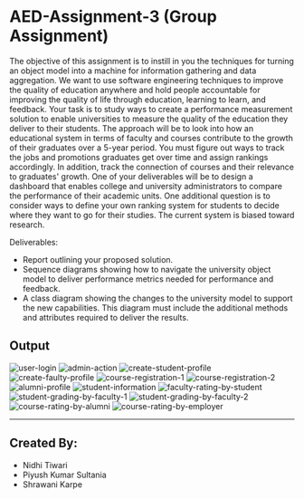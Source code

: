 # AED-Assignment-3 (Group Assignment)

The objective of this assignment is to instill in you the techniques for turning an object model into a machine for information gathering and data aggregation. We want to use software engineering techniques to improve the quality of education anywhere and hold people accountable for improving the quality of life through education, learning to learn, and feedback. Your task is to study ways to create a performance measurement solution to enable universities to measure the quality of the education they deliver to their students. The approach will be to look into how an
educational system in terms of faculty and courses contribute to the growth of their graduates over a 5-year period. You must figure out ways to track the jobs and promotions graduates get over time and assign rankings accordingly. In addition, track the connection of courses and their relevance to graduates' growth.
One of your deliverables will be to design a dashboard that enables college and university administrators to compare the performance of their academic units. One additional question is to consider ways to define your own ranking system for students to decide where they want to go for their studies. The current system is biased toward research.

Deliverables:

* Report outlining your proposed solution.
* Sequence diagrams showing how to navigate the university object model to deliver performance metrics needed for performance and feedback.
* A class diagram showing the changes to the university model to support the new capabilities. This diagram must include the additional methods and attributes required to deliver the results.

## Output

![user-login](https://user-images.githubusercontent.com/90482355/138614451-7f206cdb-4206-4a11-91d8-48d8294810ca.png)
![admin-action](https://user-images.githubusercontent.com/90482355/138614456-d8133d0d-1a03-4904-a0a5-1e8981492826.JPG)
![create-student-profile](https://user-images.githubusercontent.com/90482355/138614464-23092f86-0af7-467b-b20a-521441f6348c.JPG)
![create-faulty-profile](https://user-images.githubusercontent.com/90482355/138614466-313a5a7b-0a9c-457f-bebc-a5fd74f433c5.JPG)
![course-registration-1](https://user-images.githubusercontent.com/90482355/138614482-722131af-80b4-41bd-91d5-61aa15721db3.png)
![course-registration-2](https://user-images.githubusercontent.com/90482355/138614484-4fdb49b3-77ca-4774-9725-a32aea0e8e0a.png)
![alumni-profile](https://user-images.githubusercontent.com/90482355/138614496-71749de6-ec27-4361-a01a-e8cc1ba0036c.png)
![student-information](https://user-images.githubusercontent.com/90482355/138614494-e85d6b5d-fb4a-4068-a811-06829a7c7356.png)
![faculty-rating-by-student](https://user-images.githubusercontent.com/90482355/138614556-bb710b3d-9bad-4675-9ca0-1922920f942d.png)
![student-grading-by-faculty-1](https://user-images.githubusercontent.com/90482355/138614545-743952cc-423f-4a54-b1cb-0ae8af85455a.png)
![student-grading-by-faculty-2](https://user-images.githubusercontent.com/90482355/138614549-37485aac-3a5e-4567-a7f6-aced41d536e2.png)
![course-rating-by-alumni](https://user-images.githubusercontent.com/90482355/138614578-1b203eb1-f8cd-48ed-95eb-49a031beebec.png)
![course-rating-by-employer](https://user-images.githubusercontent.com/90482355/138614585-5cd80de9-0a53-4728-85f0-abc955739055.png)



---

## Created By:
* Nidhi Tiwari
* Piyush Kumar Sultania
* Shrawani Karpe
